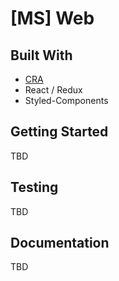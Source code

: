 # [MS] Web

## Built With

* [CRA](https://github.com/facebook/create-react-app)
* React / Redux
* Styled-Components

## Getting Started

TBD

## Testing

TBD

## Documentation

TBD
